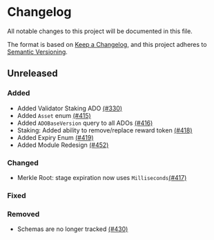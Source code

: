 # Changelog

All notable changes to this project will be documented in this file.

The format is based on [Keep a Changelog](https://keepachangelog.com/en/1.1.0/),
and this project adheres to [Semantic Versioning](https://semver.org/spec/v2.0.0.html).

## Unreleased

### Added

- Added Validator Staking ADO [(#330)](https://github.com/andromedaprotocol/andromeda-core/pull/330)
- Added `Asset` enum [(#415)](https://github.com/andromedaprotocol/andromeda-core/pull/415)
- Added `ADOBaseVersion` query to all ADOs [(#416)](https://github.com/andromedaprotocol/andromeda-core/pull/416)
- Staking: Added ability to remove/replace reward token [(#418)](https://github.com/andromedaprotocol/andromeda-core/pull/418)
- Added Expiry Enum [(#419)](https://github.com/andromedaprotocol/andromeda-core/pull/419)
- Added Module Redesign [(#452)](https://github.com/andromedaprotocol/andromeda-core/pull/452)

### Changed

- Merkle Root: stage expiration now uses `Milliseconds`[(#417)](https://github.com/andromedaprotocol/andromeda-core/pull/417)

### Fixed

### Removed

- Schemas are no longer tracked [(#430)](https://github.com/andromedaprotocol/andromeda-core/pull/430)
